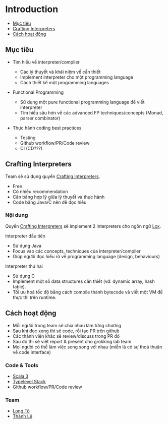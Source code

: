 # Introduction

* [Mục tiêu](#mục-tiêu)
* [Crafting Interpreters](#crafting-interpreters)
* [Cách hoạt động](#cách-hoạt-động)

## Mục tiêu

* Tìm hiểu về interpreter/compiler
  * Các lý thuyết và khái niệm về cần thiết
  * Implement interpreter cho một programming language
  * Cách thiết kế một programming languages

* Functional Programming
  * Sử dụng một pure functional programming language để viết interpreter
  * Tìm hiểu sâu hơn về các advanced FP techniques/concepts (Monad, parser combinator)

* Thực hành coding best practices
  * Testing
  * Github workflow/PR/Code review
  * CI (CD???)

## Crafting Interpreters

Team sẽ sử dụng quyển [Crafting Interpreters](http://craftinginterpreters.com).

- Free
- Có nhiều recommendation
- Cân bằng hợp lý giữa lý thuyết và thực hành
- Code bằng Java/C nên dễ đọc hiểu

### Nội dung

Quyển [Crafting Interpreters](http://craftinginterpreters.com) sẽ implement 2 interpreters cho ngôn ngữ [Lox](book/1-lox-language.md).

Interpreter đầu tiên

  * Sử dụng Java
  * Focus vào các concepts, techniques của interpreter/compiler
  * Giúp người đọc hiểu rõ về programming language (design, behaviours)

Interpreter thứ hai

  * Sử dụng C
  * Implement một số data structures cần thiết (vd: dynamic array, hash table).
  * Tối ưu hoá tốc độ bằng cách compile thành bytecode và viết một VM để thực thi trên runtime.

## Cách hoạt động

- Mỗi người trong team sẽ chia nhau làm từng chương
- Sau khi đọc xong thì sẽ code, rồi tạo PR trên github
- Các thành viên khác sẽ review/discuss trong PR đó
- Sau đó thì sẽ viết report & present cho grokking lab team
- Mọi người có thể làm việc song song với nhau (miễn là có sự thoả thuận về code interface)

### Code & Tools

- [Scala 3](https://docs.scala-lang.org/scala3/new-in-scala3.html)
- [Typelevel Stack](https://typelevel.org/)
- Github workflow/PR/Code review

### Team

- [Long Tô](https://github.com/m00nb0w)
- [Thành Lê](https://github.com/lenguyenthanh)
